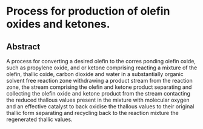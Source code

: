 # Process for production of olefin oxides and ketones.

## Abstract
A process for converting a desired olefin to the corres ponding olefin oxide, such as propylene oxide, and or ketone comprising reacting a mixture of the olefin, thallic oxide, carbon dioxide and water in a substantially organic solvent free reaction zone withdrawing a product stream from the reaction zone, the stream comprising the olefin and ketone product separating and collecting the olefin oxide and ketone product from the stream contacting the reduced thallous values present in the mixture with molecular oxygen and an effective catalyst to back oxidise the thallous values to their original thallic form separating and recycling back to the reaction mixture the regenerated thallic values.